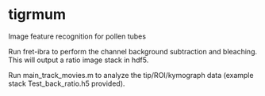 # tigrmum
Image feature recognition for pollen tubes

Run fret-ibra to perform the channel background subtraction and bleaching. This will output a ratio image stack in hdf5.

Run main_track_movies.m to analyze the tip/ROI/kymograph data (example stack Test_back_ratio.h5 provided).
